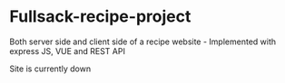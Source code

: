 # Fullsack-recipe-project
Both server side and client side of a recipe website - Implemented with express JS, VUE and REST API

Site is currently down

